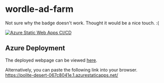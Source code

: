 # wordle-ad-farm
Not sure why the badge doesn't work. Thought it would be a nice touch. :(
    
[![Azure Static Web Apps CI/CD](https://github.com/tremorris1999/EWU-CSCD379-2022-Spring/actions/workflows/azure-static-web-apps-cicd.yml/badge.svg?branch=main&event=push)](https://github.com/tremorris1999/EWU-CSCD379-2022-Spring/actions/workflows/azure-static-web-apps-cicd.yml)

## Azure Deployment
The deployed webpage can be viewed [here](https://polite-desert-067c8041e.1.azurestaticapps.net/).

Alternatively, you can paste the following link into your browser. https://polite-desert-067c8041e.1.azurestaticapps.net/
